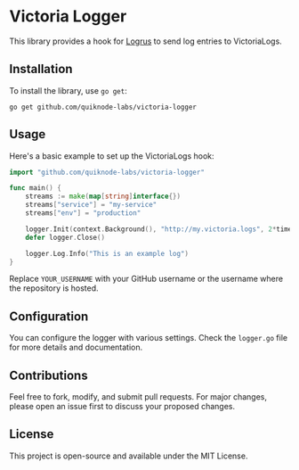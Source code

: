
# Victoria Logger

This library provides a hook for [Logrus](https://github.com/sirupsen/logrus) to send log entries to VictoriaLogs.

## Installation

To install the library, use `go get`:

```
go get github.com/quiknode-labs/victoria-logger
```


## Usage

Here's a basic example to set up the VictoriaLogs hook:

```go
import "github.com/quiknode-labs/victoria-logger"

func main() {
    streams := make(map[string]interface{})
    streams["service"] = "my-service"
    streams["env"] = "production"

    logger.Init(context.Background(), "http://my.victoria.logs", 2*time.Second, 100, 3, 1*time.Second, streams)
    defer logger.Close()

    logger.Log.Info("This is an example log")
}
```

Replace `YOUR_USERNAME` with your GitHub username or the username where the repository is hosted.

## Configuration

You can configure the logger with various settings. Check the `logger.go` file for more details and documentation.

## Contributions

Feel free to fork, modify, and submit pull requests. For major changes, please open an issue first to discuss your proposed changes.

## License

This project is open-source and available under the MIT License.
